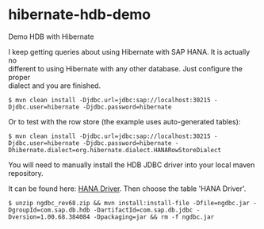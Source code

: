 hibernate-hdb-demo
==================

Demo HDB with Hibernate

I keep getting queries about using Hibernate with SAP HANA. It is actually no  
different to using Hibernate with any other database. Just configure the proper  
dialect and you are finished.

    $ mvn clean install -Djdbc.url=jdbc:sap://localhost:30215 -Djdbc.user=hibernate -Djdbc.password=hibernate

Or to test with the row store (the example uses auto-generated tables):

    $ mvn clean install -Djdbc.url=jdbc:sap://localhost:30215 -Djdbc.user=hibernate -Djdbc.password=hibernate -Dhibernate.dialect=org.hibernate.dialect.HANARowStoreDialect

You will need to manually install the HDB JDBC driver into your local maven  
repository.

It can be found here: [HANA Driver](https://hanadeveditionsapicl.hana.ondemand.com/hanadevedition/#hana-driver). Then choose the table 'HANA Driver'.  

    $ unzip ngdbc_rev68.zip && mvn install:install-file -Dfile=ngdbc.jar -DgroupId=com.sap.db.hdb -DartifactId=com.sap.db.jdbc -Dversion=1.00.68.384084 -Dpackaging=jar && rm -f ngdbc.jar

